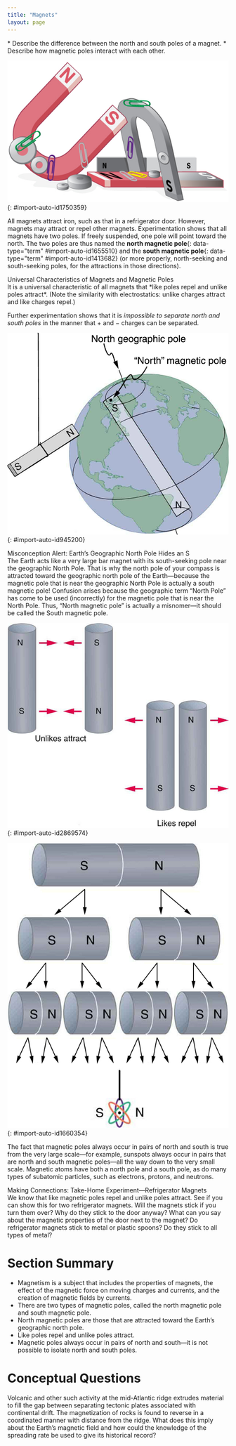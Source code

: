 ```yaml
---
title: "Magnets"
layout: page
---
```



<div data-type="abstract" markdown="1">
* Describe the difference between the north and south poles of a magnet.
* Describe how magnetic poles interact with each other.

</div>

 ![Bar magnets, horseshoe magnets, and disc-shaped magnets attract and repel each other. Metal paperclips stick to some of the magnets.](../resources/FIgure_23_01_01a.jpg "Magnets come in various shapes, sizes, and strengths. All have both a north pole and a south pole. There is never an isolated pole (a monopole)."){: #import-auto-id1750359}

All magnets attract iron, such as that in a refrigerator door. However, magnets may attract or repel other magnets. Experimentation shows that all magnets have two poles. If freely suspended, one pole will point toward the north. The two poles are thus named the **north magnetic pole**{: data-type="term" #import-auto-id1655510} and the **south magnetic pole**{: data-type="term" #import-auto-id1413682} (or more properly, north-seeking and south-seeking poles, for the attractions in those directions).

<div data-type="note" data-label="" markdown="1">
<div data-type="title">
Universal Characteristics of Magnets and Magnetic Poles
</div>
It is a universal characteristic of all magnets that *like poles repel and unlike poles attract*. (Note the similarity with electrostatics: unlike charges attract and like charges repel.)

Further experimentation shows that it is *impossible to separate north and south poles* in the manner that + and − charges can be separated.

</div>

 ![A globe of the Earth with a bar magnet inside it. The south pole of the bar magnet inside the globe is at the north magnetic pole and is near, but not exactly on, the north geographic pole. The north pole of the bar magnet inside the globe is near the south geographic pole. Another bar magnet hangs beside the globe. The north pole of this magnet is pointing toward the north pole of the globe (or the south pole of the magnet inside the globe).](../resources/Figure_23_01_02a.jpg "One end of a bar magnet is suspended from a thread that points toward north. The magnet&#x2019;s two poles are labeled N and S for north-seeking and south-seeking poles, respectively."){: #import-auto-id945200}

<div data-type="note" id="eip-21" data-label="" markdown="1">
<div data-type="title">
Misconception Alert: Earth’s Geographic North Pole Hides an S
</div>
The Earth acts like a very large bar magnet with its south-seeking pole near the geographic North Pole. That is why the north pole of your compass is attracted toward the geographic north pole of the Earth—because the magnetic pole that is near the geographic North Pole is actually a south magnetic pole! Confusion arises because the geographic term “North Pole” has come to be used (incorrectly) for the magnetic pole that is near the North Pole. Thus, “North magnetic pole” is actually a misnomer—it should be called the South magnetic pole.

</div>

![Two sets of bar magnets. The first set of magnets are oriented with the unlike poles adjacent to each other. Force arrows show that these magnets are pulling on each other. The second set of magnets is oriented with the like poles adjacent to each other. Force arrows show that these magnets are pushing each other away.](../resources/Figure_23_01_03a.jpg "Unlike poles attract, whereas like poles repel."){: #import-auto-id2869574}

![A bar magnet is split in half several times. The original magnet has a south pole and a north pole. Each time the magnet is split, each new half has both a south pole and a north pole.](../resources/Figure_23_01_04a.jpg "North and south poles always occur in pairs. Attempts to separate them result in more pairs of poles. If we continue to split the magnet, we will eventually get down to an iron atom with a north pole and a south pole&#x2014;these, too, cannot be separated."){: #import-auto-id1660354}

The fact that magnetic poles always occur in pairs of north and south is true from the very large scale—for example, sunspots always occur in pairs that are north and south magnetic poles—all the way down to the very small scale. Magnetic atoms have both a north pole and a south pole, as do many types of subatomic particles, such as electrons, protons, and neutrons.

<div data-type="note" data-label="" markdown="1">
<div data-type="title">
Making Connections: Take-Home Experiment—Refrigerator Magnets
</div>
We know that like magnetic poles repel and unlike poles attract. See if you can show this for two refrigerator magnets. Will the magnets stick if you turn them over? Why do they stick to the door anyway? What can you say about the magnetic properties of the door next to the magnet? Do refrigerator magnets stick to metal or plastic spoons? Do they stick to all types of metal?

</div>

# Section Summary

* Magnetism is a subject that includes the properties of magnets, the effect of the magnetic force on moving charges and currents, and the creation of magnetic fields by currents.
* There are two types of magnetic poles, called the north magnetic pole and south magnetic pole.
* North magnetic poles are those that are attracted toward the Earth’s geographic north pole.
* Like poles repel and unlike poles attract.
* Magnetic poles always occur in pairs of north and south—it is not possible to isolate north and south poles.

# Conceptual Questions

<div data-type="exercise" data-label="conceptual-questions">
<div data-type="problem" markdown="1">
Volcanic and other such activity at the mid-Atlantic ridge extrudes material to fill the gap between separating tectonic plates associated with continental drift. The magnetization of rocks is found to reverse in a coordinated manner with distance from the ridge. What does this imply about the Earth’s magnetic field and how could the knowledge of the spreading rate be used to give its historical record?

</div>
</div>

